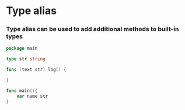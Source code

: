 
# Type alias

### Type alias can be used to add additional methods to built-in types

```go
package main

type str string

func (text str) log() {

}

func main(){
    var name str
}
```